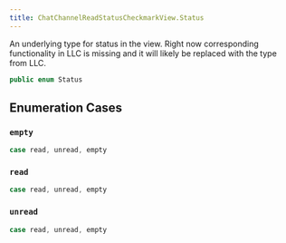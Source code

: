 ```yaml
---
title: ChatChannelReadStatusCheckmarkView.Status
---
```


An underlying type for status in the view.
Right now corresponding functionality in LLC is missing and it will likely be replaced with the type from LLC.

``` swift
public enum Status 
```

## Enumeration Cases

### `empty`

``` swift
case read, unread, empty
```

### `read`

``` swift
case read, unread, empty
```

### `unread`

``` swift
case read, unread, empty
```

